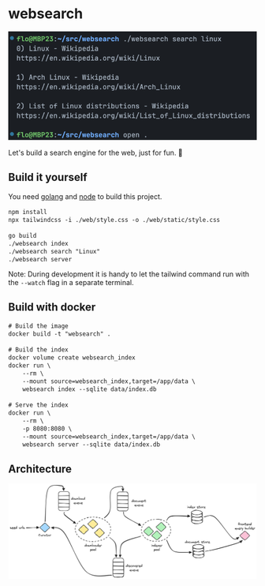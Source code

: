 # websearch

![Screenshot](screenshot.png)

Let's build a search engine for the web, just for fun. 🥳

## Build it yourself

You need [golang](https://go.dev/) and [node](https://nodejs.org/en) to build this project.

```
npm install
npx tailwindcss -i ./web/style.css -o ./web/static/style.css

go build
./websearch index
./websearch search "Linux"
./websearch server
```

Note: During development it is handy to let the tailwind command run with the
`--watch` flag in a separate terminal.

## Build with docker

```
# Build the image
docker build -t "websearch" .

# Build the index
docker volume create websearch_index
docker run \
    --rm \
    --mount source=websearch_index,target=/app/data \
    websearch index --sqlite data/index.db

# Serve the index 
docker run \
    --rm \
    -p 8080:8080 \
    --mount source=websearch_index,target=/app/data \
    websearch server --sqlite data/index.db
```

## Architecture
![Architecture](architecture.png)
